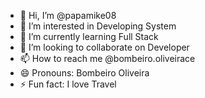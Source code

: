 - 👋 Hi, I’m @papamike08
- 👀 I’m interested in Developing System
- 🌱 I’m currently learning Full Stack
- 💞️ I’m looking to collaborate on Developer
- 📫 How to reach me @bombeiro.oliveirace
- 😄 Pronouns: Bombeiro Oliveira
- ⚡ Fun fact: I love Travel

<!---
papamike08/papamike08 is a ✨ special ✨ repository because its `README.md` (this file) appears on your GitHub profile.
You can click the Preview link to take a look at your changes.
--->
